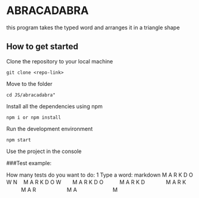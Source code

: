# ABRACADABRA

this program takes the typed word and arranges it in a triangle shape

## How to get started

Clone the repository to your local machine

`git clone <repo-link>`

Move to the folder

`cd JS/abracadabra"`

Install all the dependencies using npm

`npm i or npm install`

Run the development environment

`npm start` 

Use the project in the console

###Test example:

How many tests do you want to do: 1
Type a word: markdown
M A R K D O W N
ﾠM A R K D O W
ﾠﾠM A R K D O
ﾠﾠﾠM A R K D
ﾠﾠﾠﾠM A R K
ﾠﾠﾠﾠﾠM A R
ﾠﾠﾠﾠﾠﾠM A
ﾠﾠﾠﾠﾠﾠﾠM
